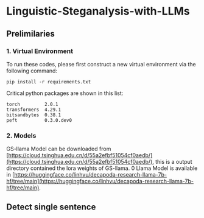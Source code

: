 # Linguistic-Steganalysis-with-LLMs

## Prelimilaries

### 1. Virtual Environment
To run these codes, please first construct a new virtual environment via the following command:
```shell
pip install -r requirements.txt
```
Critical python packages are shown in this list:

```shell
torch         2.0.1
transformers  4.29.1
bitsandbytes  0.38.1
peft          0.3.0.dev0
```

### 2. Models
GS-llama Model can be downloaded from [https://cloud.tsinghua.edu.cn/d/55a2efbf51054cf0aedb/](https://cloud.tsinghua.edu.cn/d/55a2efbf51054cf0aedb/), this is a output directory contained the lora weights of GS-llama.
0
Llama Model is available in [https://huggingface.co/linhvu/decapoda-research-llama-7b-hf/tree/main](https://huggingface.co/linhvu/decapoda-research-llama-7b-hf/tree/main).

## Detect single sentence
